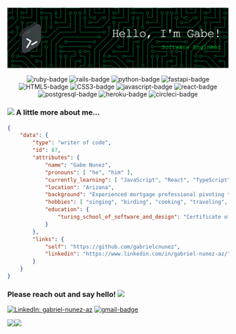 ![Header](./github-header-image.png)

<div align="center">

![ruby-badge][ruby] ![rails-badge][ruby-rails] ![python-badge][python] ![fastapi-badge][fastapi] ![HTML5-badge][HTML5] ![CSS3-badge][CSS3] ![javascript-badge][javascript] ![react-badge][react] ![postgresql-badge][postgresql] ![heroku-badge][heroku] ![circleci-badge][circleci] <br>
    
</div>

### <img src="https://media.giphy.com/media/VgCDAzcKvsR6OM0uWg/giphy.gif" width="50"> A little more about me...

```json
{
    "data": {
        "type": "writer of code",
        "id": 87,
        "attributes": {
            "name": "Gabe Nunez",
            "pronouns": [ "he", "him" ],
            "currently_learning": [ "JavaScript", "React", "TypeScript", "Docker", "AWS" ],
            "location": "Arizona",
            "background": "Experienced mortgage professional pivoting to software development",
            "hobbies": [ "singing", "birding", "cooking", "traveling", "college sports" ],
            "education": {
                "turing_school_of_software_and_design": "Certificate of Backend Engineering"
            }
        },
        "links": {
            "self": "https://github.com/gabrielcnunez",
            "linkedin": "https://www.linkedin.com/in/gabriel-nunez-az/"
        }
    }
}
``` 

### Please reach out and say hello! <img src="https://raw.githubusercontent.com/aemmadi/aemmadi/master/wave.gif" width="30">

[![LinkedIn: gabriel-nunez-az][linkedin-badge]][LinkedIn]
[![gmail-badge]][Gmail]
<br>

<a href="https://github.com/anuraghazra/github-readme-stats"><img src="https://github-readme-stats.vercel.app/api?username=gabrielcnunez&hide_title=false&hide_border=false&show_icons=true&include_all_commits=true&count_private=true&line_height=22&theme=gotham" /></a><a href="https://github.com/anuraghazra/convoychat"><img height=177 src="https://github-readme-stats.vercel.app/api/top-langs?username=gabrielcnunez&layout=compact&langs_count=8&card_width=320&theme=gotham" /></a>



<!-- LINKS -->

[gmail-badge]: https://img.shields.io/badge/-gabriel.c.nunez@gmail.com-c14438?style=flat&logo=Gmail&logoColor=white
[Gmail]: mailto:gabriel.c.nunez@gmail.com

[linkedin-badge]: https://img.shields.io/badge/Gabriel%20Nunez-%23OpenToWork-green?style=flat&logo=Linkedin&logoColor=black&color=7DE787&labelColor=A5D6FF
[LinkedIn]: https://www.linkedin.com/in/gabriel-nunez-az/

[ruby]: https://img.shields.io/badge/-Ruby-CC0000?style=flat-square&logo=ruby&logoColor=FEFEFE
[ruby-rails]: https://img.shields.io/badge/-Ruby_on_Rails-CC0000?style=flat-square&logo=ruby-on-rails&logoColor=FEFEFE

[HTML5]: https://img.shields.io/badge/-HTML5-E34F26?style=flat-square&logo=html5&logoColor=FEFEFE
[CSS3]: https://img.shields.io/badge/-CSS3-1572B6?style=flat-square&logo=css3&logoColor=FEFEFE

[react]: https://img.shields.io/badge/-ReactJS-61DAFB?logo=react&logoColor=white&style=flat-square
[javascript]: https://img.shields.io/badge/-JavaScript-black?style=flat-square&logo=javascript

[python]: https://img.shields.io/badge/-Python-FFD43B?style=flat-square&logo=python&logoColor=blue
[fastapi]: https://img.shields.io/badge/FastAPI-005571?style=flat-square&logo=fastapi

[postgresql]: https://img.shields.io/badge/PostgreSQL-316192?style=flat-square&logo=postgresql&logoColor=white
[heroku]: https://img.shields.io/badge/-Heroku-430098?style=flat-square&logo=heroku
[circleci]: https://img.shields.io/badge/CircleCI-343434?style=flat-square&logo=circleci&logoColor=white
